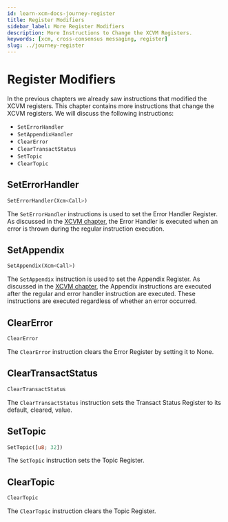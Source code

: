 ```yaml
---
id: learn-xcm-docs-journey-register
title: Register Modifiers
sidebar_label: More Register Modifiers
description: More Instructions to Change the XCVM Registers.
keywords: [xcm, cross-consensus messaging, register]
slug: ../journey-register
---
```


# Register Modifiers

In the previous chapters we already saw instructions that modified the XCVM registers. This chapter
contains more instructions that change the XCVM registers. We will discuss the following
instructions:

- `SetErrorHandler`
- `SetAppendixHandler`
- `ClearError`
- `ClearTransactStatus`
- `SetTopic`
- `ClearTopic`

## SetErrorHandler

```rust
SetErrorHandler(Xcm<Call>)
```

The `SetErrorHandler` instructions is used to set the Error Handler Register. As discussed in the
[XCVM chapter](../fundamentals/xcvm.md), the Error Handler is executed when an error is thrown
during the regular instruction execution.

## SetAppendix

```rust
SetAppendix(Xcm<Call>)
```

The `SetAppendix` instruction is used to set the Appendix Register. As discussed in the
[XCVM chapter](../fundamentals/xcvm.md), the Appendix instructions are executed after the regular
and error handler instruction are executed. These instructions are executed regardless of whether an
error occurred.

## ClearError

```rust
ClearError
```

The `ClearError` instruction clears the Error Register by setting it to None.

## ClearTransactStatus

```rust
ClearTransactStatus
```

The `ClearTransactStatus` instruction sets the Transact Status Register to its default, cleared,
value.

## SetTopic

```rust
SetTopic([u8; 32])
```

The `SetTopic` instruction sets the Topic Register.

## ClearTopic

```rust
ClearTopic
```

The `ClearTopic` instruction clears the Topic Register.
